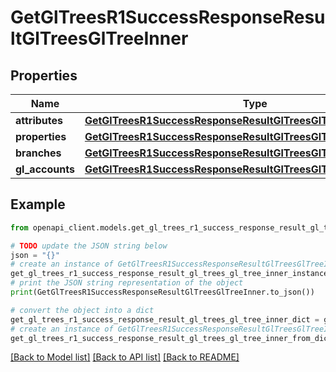# GetGlTreesR1SuccessResponseResultGlTreesGlTreeInner


## Properties

Name | Type | Description | Notes
------------ | ------------- | ------------- | -------------
**attributes** | [**GetGlTreesR1SuccessResponseResultGlTreesGlTreeInnerAttributes**](GetGlTreesR1SuccessResponseResultGlTreesGlTreeInnerAttributes.md) |  | 
**properties** | [**GetGlTreesR1SuccessResponseResultGlTreesGlTreeInnerProperties**](GetGlTreesR1SuccessResponseResultGlTreesGlTreeInnerProperties.md) |  | 
**branches** | [**GetGlTreesR1SuccessResponseResultGlTreesGlTreeInnerBranches**](GetGlTreesR1SuccessResponseResultGlTreesGlTreeInnerBranches.md) |  | 
**gl_accounts** | [**GetGlTreesR1SuccessResponseResultGlTreesGlTreeInnerGlAccounts**](GetGlTreesR1SuccessResponseResultGlTreesGlTreeInnerGlAccounts.md) |  | 

## Example

```python
from openapi_client.models.get_gl_trees_r1_success_response_result_gl_trees_gl_tree_inner import GetGlTreesR1SuccessResponseResultGlTreesGlTreeInner

# TODO update the JSON string below
json = "{}"
# create an instance of GetGlTreesR1SuccessResponseResultGlTreesGlTreeInner from a JSON string
get_gl_trees_r1_success_response_result_gl_trees_gl_tree_inner_instance = GetGlTreesR1SuccessResponseResultGlTreesGlTreeInner.from_json(json)
# print the JSON string representation of the object
print(GetGlTreesR1SuccessResponseResultGlTreesGlTreeInner.to_json())

# convert the object into a dict
get_gl_trees_r1_success_response_result_gl_trees_gl_tree_inner_dict = get_gl_trees_r1_success_response_result_gl_trees_gl_tree_inner_instance.to_dict()
# create an instance of GetGlTreesR1SuccessResponseResultGlTreesGlTreeInner from a dict
get_gl_trees_r1_success_response_result_gl_trees_gl_tree_inner_from_dict = GetGlTreesR1SuccessResponseResultGlTreesGlTreeInner.from_dict(get_gl_trees_r1_success_response_result_gl_trees_gl_tree_inner_dict)
```
[[Back to Model list]](../README.md#documentation-for-models) [[Back to API list]](../README.md#documentation-for-api-endpoints) [[Back to README]](../README.md)


